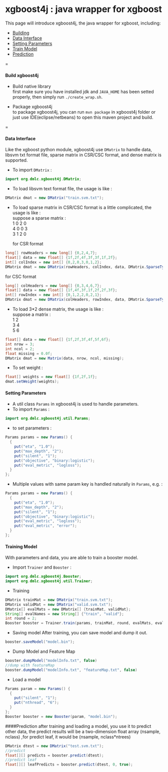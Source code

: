 xgboost4j : java wrapper for xgboost
====

This page will introduce xgboost4j, the java wrapper for xgboost, including:
* [Building](#build-xgboost4j)
* [Data Interface](#data-interface)
* [Setting Parameters](#setting-parameters)
* [Train Model](#training-model)
* [Prediction](#prediction)

=
#### Build xgboost4j
* Build native library  
first make sure you have installed jdk and `JAVA_HOME` has been setted properly, then simply run `./create_wrap.sh`.

* Package xgboost4j  
to package xgboost4j, you can run `mvn package` in xgboost4j folder or just use IDE(eclipse/netbeans) to open this maven project and build.

=
#### Data Interface
Like the xgboost python module, xgboost4j use ```DMatrix``` to handle data, libsvm txt format file, sparse matrix in CSR/CSC format, and dense matrix is supported.

* To import ```DMatrix``` :
```java
import org.dmlc.xgboost4j.DMatrix;
```

* To load libsvm text format file, the usage is like :
```java
DMatrix dmat = new DMatrix("train.svm.txt");
```

* To load sparse matrix in CSR/CSC format is a little complicated, the usage is like :  
suppose a sparse matrix :  
1 0 2 0  
4 0 0 3  
3 1 2 0  

  for CSR format
```java
long[] rowHeaders = new long[] {0,2,4,7};
float[] data = new float[] {1f,2f,4f,3f,3f,1f,2f};
int[] colIndex = new int[] {0,2,0,3,0,1,2};
DMatrix dmat = new DMatrix(rowHeaders, colIndex, data, DMatrix.SparseType.CSR);
```

  for CSC format
```java
long[] colHeaders = new long[] {0,3,4,6,7};
float[] data = new float[] {1f,4f,3f,1f,2f,2f,3f};
int[] rowIndex = new int[] {0,1,2,2,0,2,1};
DMatrix dmat = new DMatrix(colHeaders, rowIndex, data, DMatrix.SparseType.CSC);
```

* To load 3*2 dense matrix, the usage is like :  
suppose a matrix :  
1    2  
3    4  
5    6  
 
```java
float[] data = new float[] {1f,2f,3f,4f,5f,6f};
int nrow = 3;
int ncol = 2;
float missing = 0.0f;
DMatrix dmat = new Matrix(data, nrow, ncol, missing);
```

* To set weight :
```java
float[] weights = new float[] {1f,2f,1f};
dmat.setWeight(weights);
```

#### Setting Parameters
* A util class ```Params``` in xgboost4j is used to handle parameters.
* To import ```Params``` :
```java
import org.dmlc.xgboost4j.util.Params;
```
* to set parameters :
```java
Params params = new Params() {
  {
    put("eta", "1.0");
    put("max_depth", "2");
    put("silent", "1");
    put("objective", "binary:logistic");
    put("eval_metric", "logloss");
  }
};
```
* Multiple values with same param key is handled naturally in ```Params```, e.g. :
```java
Params params = new Params() {
  {
    put("eta", "1.0");
    put("max_depth", "2");
    put("silent", "1");
    put("objective", "binary:logistic");
    put("eval_metric", "logloss");
    put("eval_metric", "error");
  }
};
```

#### Training Model
With parameters and data, you are able to train a booster model.
* Import ```Trainer``` and ```Booster``` :
```java
import org.dmlc.xgboost4j.Booster;
import org.dmlc.xgboost4j.util.Trainer;
```

* Training
```java
DMatrix trainMat = new DMatrix("train.svm.txt");
DMatrix validMat = new DMatrix("valid.svm.txt");
DMatrix[] evalMats = new DMatrix[] {trainMat, validMat};
String[] evalNames = new String[] {"train", "valid"};
int round = 2;
Booster booster = Trainer.train(params, trainMat, round, evalMats, evalNames, null, null);
```

* Saving model
After training, you can save model and dump it out.
```java
booster.saveModel("model.bin");
```

* Dump Model and Feature Map
```java
booster.dumpModel("modelInfo.txt", false)
//dump with featureMap
booster.dumpModel("modelInfo.txt", "featureMap.txt", false)
```

* Load a model
```java
Params param = new Params() {
  {
    put("silent", "1");
    put("nthread", "6");
  }
};
Booster booster = new Booster(param, "model.bin");
```

####Prediction
after training and loading a model, you use it to predict other data, the predict results will be a two-dimension float array (nsample, nclass) ,for predict leaf, it would be (nsample, nclass*ntrees)
```java
DMatrix dtest = new DMatrix("test.svm.txt");
//predict
float[][] predicts = booster.predict(dtest);
//predict leaf
float[][] leafPredicts = booster.predict(dtest, 0, true);
```
